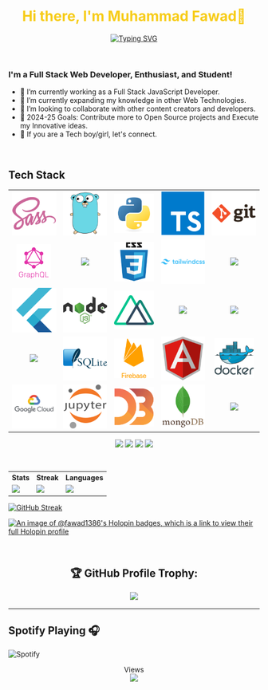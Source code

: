 <body>
<div align="center">
    <h1 style="color: #F7CC18FF;">Hi there, I'm Muhammad Fawad👋<a href="#"></a></h1>
  </div>
<p align="center">
  <a href="https://github.com/fawadMSA"><img src="https://readme-typing-svg.herokuapp.com?font=sans-serif+fonts&weight=800&size=24&duration=2000&pause=1000&color=F7CC18&center=true&vCenter=true&width=435&lines=React+Developer;Full+Stack+JavaScript+Developer;Angular+Developer;HTML%20|%20CSS%20|%20Bootstrap|%20Javascript;MongoDb|%20ExpressJs|%20ReactJs|%20Nodejs;Always%20learning%20new%20Technology&center=true&width=500&height=50" alt="Typing SVG"></a>
  
</p>
<!-- <h1 align="center"> Connect with me: </h1>
 <p align="center">
  <a href="https://www.cloudskillsboost.google/public_profiles/e6e73b02-4663-4105-b49c-00184e168127"
  target="blank">
  <img style="text-align: center;" src="https://cdn.jsdelivr.net/npm/simple-icons@2.17.0/icons/qwiklabs.svg"
      alt="fawad1386" height="30" width="40" />
</a>

<a href="https://codepen.io/fawad1386" target="blank">
  <img style="text-align: center;" src="https://cdn.jsdelivr.net/npm/simple-icons@3.0.1/icons/codepen.svg"
      alt="fawad1386" height="30" width="40" />
</a>

<a href="https://leetcode.com/fawad1386/" target="blank">
  <img style="text-align: center;" src="https://cdn.jsdelivr.net/npm/simple-icons@2.17.0/icons/leetcode.svg"
      alt="fawad1386" height="30" width="40" />
</a>

<a href="https://dev.to/fawad1386" target="blank">
  <img style="text-align: center;" src="https://cdn.jsdelivr.net/npm/simple-icons@3.0.1/icons/dev-dot-to.svg"
      alt="fawad1386" height="30" width="40" />
</a>

<a href="https://twitter.com/fawad564" target="blank">
  <img style="text-align: center;" src="https://cdn.jsdelivr.net/npm/simple-icons@3.0.1/icons/twitter.svg"
      alt="fawad1386" height="30" width="40" />
</a>

<a href="[https://www.linkedin.com/in/muhammad-fawad-naeem/]" target="blank">
  <img style="text-align: center;" src="https://cdn.jsdelivr.net/npm/simple-icons@3.0.1/icons/linkedin.svg"
      alt="fawad1386" height="30" width="40" />
</a>

<a href="https://www.instagram.com/em_fawad_naeem/" target="blank">
  <img style="text-align: center;" src="https://cdn.jsdelivr.net/npm/simple-icons@3.0.1/icons/instagram.svg"
      alt="fawad1386" height="30" width="40" />
</a>
</p> -->
    <br>

### I'm a Full Stack Web Developer, Enthusiast, and Student!
- 🔭 I’m currently working as a Full Stack JavaScript Developer.
- 🌱 I’m currently expanding my knowledge in other Web Technologies.
- 👯 I’m looking to collaborate with other content creators and developers.
- 🥅 2024-25 Goals: Contribute more to Open Source projects and Execute my Innovative ideas.
- 💎 If you are a Tech boy/girl, let's connect.

 
<br>
    
<h2>Tech Stack</h2>

<table>
<tr>
<td align='center'>
<img src="https://github.com/devicons/devicon/blob/master/icons/sass/sass-original.svg" width="100">
</td>
<td align='center'>
<img src="https://github.com/devicons/devicon/blob/master/icons/go/go-original.svg" width="100">
</td>
<td align='center'>
<img src="https://github.com/devicons/devicon/blob/master/icons/python/python-original.svg"  width="100">
</td>
<td align='center'>
<img src="https://github.com/devicons/devicon/blob/master/icons/typescript/typescript-original.svg" width="100">
</td>
<td align='center'>
<img src="https://github.com/devicons/devicon/blob/master/icons/git/git-original-wordmark.svg" width="100">
</td>
</tr>
<tr>
<td align='center'>
<img src="https://github.com/devicons/devicon/blob/master/icons/graphql/graphql-plain-wordmark.svg" width="70">
</td>
<td align='center'>
<img src="https://upload.wikimedia.org/wikipedia/commons/thumb/3/38/HTML5_Badge.svg/600px-HTML5_Badge.svg.png" width="70">
</td>
<td align='center'>
<img src="https://raw.githubusercontent.com/devicons/devicon/0d6c64dbbf311879f7d563bfc3ccf559f9ed111c/icons/css3/css3-original-wordmark.svg" width="80">
</td>
<td align='center' width="200">
<img src="https://github.com/devicons/devicon/blob/master/icons/tailwindcss/tailwindcss-plain-wordmark.svg" width="170">
</td>
<td align='center' width="200">
<img src="https://github.com/abranhe/programming-languages-logos/blob/master/src/javascript/javascript.svg" width="90">
</td>
</tr>
<tr>
<td align='center' width="200">
<img src="https://github.com/devicons/devicon/blob/master/icons/flutter/flutter-original.svg">
</td>
<td align='center' width="200">
<img src="https://github.com/devicons/devicon/blob/master/icons/nodejs/nodejs-original-wordmark.svg">
</td>
<td align='center'>
<img src="https://github.com/devicons/devicon/blob/master/icons/nuxtjs/nuxtjs-original.svg">
</td>
<td align='center' width="200">
<img src="https://www.djangoproject.com/m/img/logos/django-logo-negative.png">
</td>
<td align='center' width="200">
<img src="https://www.vectorlogo.zone/logos/heroku/heroku-ar21.svg">
</td>
</tr>
<tr>	
<td align='center' width="200">
<img src="https://download.logo.wine/logo/MySQL/MySQL-Logo.wine.png">
</td>
<td align='center' width="200">
<img src="https://github.com/devicons/devicon/blob/master/icons/sqlite/sqlite-original-wordmark.svg" width="100">
</td>
<td align='center' width="200">
<img src="https://github.com/devicons/devicon/blob/master/icons/firebase/firebase-plain-wordmark.svg"  width="90">
</td>
<td align='center' width="200">
<img src="https://github.com/devicons/devicon/blob/master/icons/angularjs/angularjs-original.svg"  width="90">
</td>
<td align='center' width="200">
<img src="https://github.com/devicons/devicon/blob/master/icons/docker/docker-original-wordmark.svg" width="80">
</td>
</tr>
<tr>
<td align='center' width="200">
<img src="https://github.com/devicons/devicon/blob/master/icons/googlecloud/googlecloud-original-wordmark.svg" width="150">
</td>
<td align='center' width="200">
<img src="https://github.com/devicons/devicon/blob/master/icons/jupyter/jupyter-original-wordmark.svg" width="90">
</td>
<td align='center' width="200">
<img src="https://github.com/devicons/devicon/blob/master/icons/d3js/d3js-original.svg" width="90">
</td>
<td align='center' width="200">
<img src="https://github.com/devicons/devicon/blob/master/icons/mongodb/mongodb-original-wordmark.svg" width="90">
</td>
<td align='center'>
<img src="https://www.vectorlogo.zone/logos/reactjs/reactjs-ar21.svg">
</td>
</tr>
</table>
	  
<p align="center">
<a href="https://www.linkedin.com/in/muhammad-fawad-naeem/"><img src="https://img.shields.io/badge/-Muhammad%20Fawad-0077B5?style=flat&logo=Linkedin&logoColor=white"/></a>
<a href="mailto:mfawad@maservices-ltd.com"><img src="https://img.shields.io/badge/mfawad@maservicesltd.com-D14836?style=flat&logo=Gmail&logoColor=white"/></a>
<a href="https://www.instagram.com/em_fawad_naeem/"><img src="https://img.shields.io/badge/-@fawadnaeem-E4405F?style=flat&logo=Instagram&logoColor=white"/></a>
<a href="https://leetcode.com/fawad1386/"><img src="https://img.shields.io/badge/-/fawadnaeem-e8b519?style=flat&logo=leetcode&logoColor=black"/></a>
 </p>
    
<br>

<table>
  <tr>
    <th>Stats</th>
    <th>Streak</th>
    <th>Languages</th>
  </tr>
  <tr>
    <td><img src="https://github-profile-summary-cards.vercel.app/api/cards/stats?username=fawadMSA&theme=gruvbox"/></td>
    <td><a href="https://git.io/streak-stats"><img src="https://streak-stats.demolab.com/?user=fawadMSA&theme=gruvbox&hide_border=true&border_radius=32&date_format=j%20M%5B%20Y%5D&ring=888888"/></a></td>
    <td><img src="https://github-profile-summary-cards.vercel.app/api/cards/repos-per-language?username=fawadMSA&theme=gruvbox"/></td>
  </tr>
</table>
	
[![GitHub Streak](https://streak-stats.demolab.com/?user=fawadMSA)](https://git.io/streak-stats)

 [![An image of @fawad1386's Holopin badges, which is a link to view their full Holopin profile](https://holopin.me/fawad1386)](https://holopin.io/@fawad1386)

<br/>
<h2 align="center">🏆 GitHub Profile Trophy:</h2>
<p align="center">
<a href="https://github.com/fawadMSA">
  <img width=600 src="https://github-profile-trophy.vercel.app/?username=fawadMSA&theme=discord"/>
</a>
</p>
<hr>
<h2 align>Spotify Playing 🎧</h2>
    
![Spotify](https://novatorem.vercel.app/api/spotify)
    
<p align="center"> 
  Views<br>
  <img src="https://profile-counter.glitch.me/fawadMSA/count.svg" />
</p>
